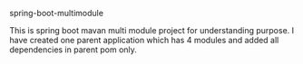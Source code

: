 spring-boot-multimodule

This is spring boot mavan multi module project for understanding purpose.
I have created one parent application which has 4 modules and added all dependencies in parent pom only.
